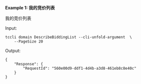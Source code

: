 **Example 1: 我的竞价列表**

我的竞价列表

Input: 

```
tccli domain DescribeBiddingList --cli-unfold-argument  \
    --PageSize 20
```

Output: 
```
{
    "Response": {
        "RequestId": "560e00d9-ddf1-4d4b-a3d8-461eb8c8e40c"
    }
}
```

